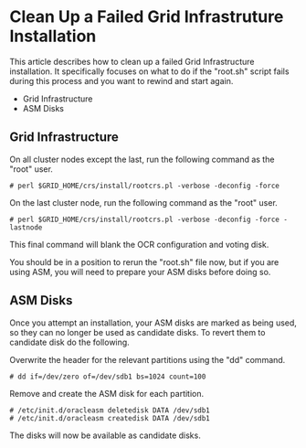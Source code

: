

Clean Up a Failed Grid Infrastruture Installation
=================================================

This article describes how to clean up a failed Grid Infrastructure
installation. It specifically focuses on what to do if the "root.sh"
script fails during this process and you want to rewind and start again.

- Grid Infrastructure
- ASM Disks


Grid Infrastructure
-------------------

On all cluster nodes except the last, run the following command as the
"root" user.

    # perl $GRID_HOME/crs/install/rootcrs.pl -verbose -deconfig -force

On the last cluster node, run the following command as the "root" user.

    # perl $GRID_HOME/crs/install/rootcrs.pl -verbose -deconfig -force -lastnode

This final command will blank the OCR configuration and voting disk.

You should be in a position to rerun the "root.sh" file now, but if you
are using ASM, you will need to prepare your ASM disks before doing so.

ASM Disks
---------

Once you attempt an installation, your ASM disks are marked as being
used, so they can no longer be used as candidate disks. To revert them
to candidate disk do the following.

Overwrite the header for the relevant partitions using the "dd" command.

    # dd if=/dev/zero of=/dev/sdb1 bs=1024 count=100

Remove and create the ASM disk for each partition.

    # /etc/init.d/oracleasm deletedisk DATA /dev/sdb1
    # /etc/init.d/oracleasm createdisk DATA /dev/sdb1

The disks will now be available as candidate disks.
